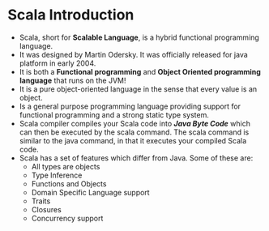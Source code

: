 # Scala Introduction
* Scala, short for **Scalable Language**, is a hybrid functional programming language.
* It was designed by Martin Odersky. It was officially released for java platform in early 2004.
* It is both a **Functional programming** and **Object Oriented programming language** that runs on the JVM! 
* It is a pure object-oriented language in the sense that every value is an object.
* Is a general purpose programming language providing support for functional programming and a strong static type system.  
* Scala compiler compiles your Scala code into **_Java Byte Code_** which can then be executed by the scala command. The scala command is similar to the java command, in that it executes your compiled Scala code.
* Scala has a set of features which differ from Java. Some of these are: 
  - All types are objects  
  - Type Inference  
  - Functions and Objects 
  - Domain Specific Language support  
  - Traits 
  - Closures  
  - Concurrency support 
